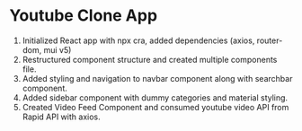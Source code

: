 # Youtube Clone App

1. Initialized React app with npx cra, added dependencies (axios, router-dom, mui v5)
2. Restructured component structure and created multiple components file.
3. Added styling and navigation to navbar component along with searchbar component.
4. Added sidebar component with dummy categories and material styling.
5. Created Video Feed Component and consumed youtube video API from Rapid API with axios.

